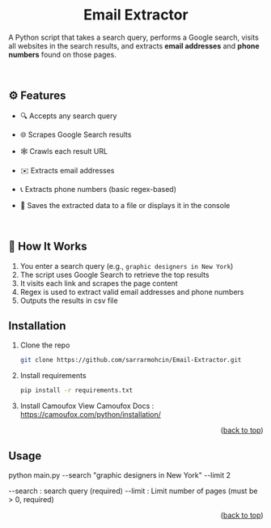 <div id="top"></div>
<div align="center">
  <h1 align="center">Email Extractor</h1>
</div>

A Python script that takes a search query, performs a Google search, visits all websites in the search results, and extracts **email addresses** and **phone numbers** found on those pages.

  <br>

## ⚙️ Features

- 🔍 Accepts any search query
- 🌐 Scrapes Google Search results
- 🕸️ Crawls each result URL
- ✉️ Extracts email addresses
- 📞 Extracts phone numbers (basic regex-based)
- 💾 Saves the extracted data to a file or displays it in the console

  <br>

## 🚀 How It Works

1. You enter a search query (e.g., `graphic designers in New York`)
2. The script uses Google Search to retrieve the top results
3. It visits each link and scrapes the page content
4. Regex is used to extract valid email addresses and phone numbers
5. Outputs the results in csv file


<!-- GETTING STARTED -->
## Installation

1. Clone the repo
   ```sh
   git clone https://github.com/sarrarmohcin/Email-Extractor.git
   ```
2. Install requirements
   ```sh
   pip install -r requirements.txt
   ```
3. Install Camoufox
   View Camoufox Docs : https://camoufox.com/python/installation/
<p align="right">(<a href="#top">back to top</a>)</p>

<!-- USAGE EXAMPLES -->
## Usage

python main.py --search "graphic designers in New York" --limit 2

--search : search query (required)
--limit : Limit number of pages (must be > 0, required)

<p align="right">(<a href="#top">back to top</a>)</p>


